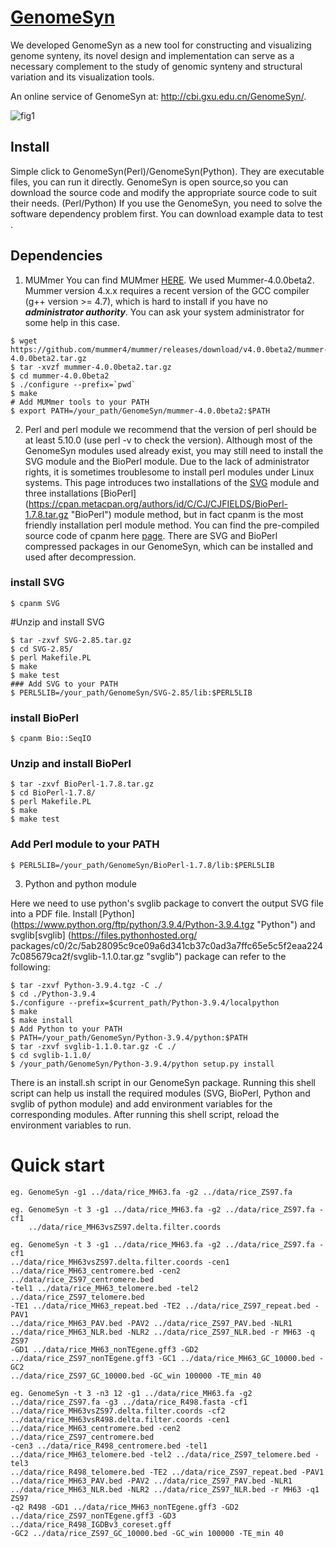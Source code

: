 # [GenomeSyn](http://cbi.gxu.edu.cn/GenomeSyn/)
We developed GenomeSyn as a new tool for constructing and visualizing genome synteny, its novel design and implementation can serve as a necessary complement to the study of genomic synteny and structural variation and its visualization tools.

An online service of GenomeSyn at: http://cbi.gxu.edu.cn/GenomeSyn/. 

![fig1](https://user-images.githubusercontent.com/84839565/147895831-1c6e7f17-9c85-4478-89df-2beccb78586a.png)

## Install

Simple click to GenomeSyn(Perl)/GenomeSyn(Python). They are executable files, you can run it directly.
GenomeSyn is open source,so you can download the source code and modify the appropriate source code to suit their needs. (Perl/Python)
If you use the GenomeSyn, you need to solve the software dependency problem first.
You can download example data to test .
## Dependencies 
1. MUMmer 
You can find MUMmer [HERE](https://github.com/mummer4/mummer/releases). We used Mummer-4.0.0beta2. Mummer version 4.x.x requires a recent version of the GCC compiler (g++ version >= 4.7), which is hard to install if you have no ***administrator authority***. You can ask your system administrator for some help in this case. 

```
$ wget https://github.com/mummer4/mummer/releases/download/v4.0.0beta2/mummer-4.0.0beta2.tar.gz 
$ tar -xvzf mummer-4.0.0beta2.tar.gz 
$ cd mummer-4.0.0beta2 
$ ./configure --prefix=`pwd` 
$ make 
# Add MUMmer tools to your PATH 
$ export PATH=/your_path/GenomeSyn/mummer-4.0.0beta2:$PATH 
```

2. Perl and perl module we recommend that the version of perl should be at least 5.10.0 (use perl -v to check the version). Although most of the GenomeSyn modules used already exist, you may still need to install the SVG module and the BioPerl module. Due to the lack of administrator rights, it is sometimes troublesome to install perl modules under Linux systems. This page introduces two installations of the [SVG](https://cpan.metacpan.org/authors/id/M/MA/MANWAR/SVG-2.85.tar.gz "SVG") module and three installations [BioPerl] (https://cpan.metacpan.org/authors/id/C/CJ/CJFIELDS/BioPerl-1.7.8.tar.gz "BioPerl") module method, but in fact cpanm is the most friendly installation perl module method. You can find the pre-compiled source code of cpanm here [page](https://bioperl.org/INSTALL.html). There are SVG and BioPerl compressed packages in our GenomeSyn, which can be installed and used after decompression. 

### install SVG 
```
$ cpanm SVG 
```
#Unzip and install SVG 
```
$ tar -zxvf SVG-2.85.tar.gz 
$ cd SVG-2.85/ 
$ perl Makefile.PL 
$ make 
$ make test 
### Add SVG to your PATH
$ PERL5LIB=/your_path/GenomeSyn/SVG-2.85/lib:$PERL5LIB 
```
### install BioPerl 
```
$ cpanm Bio::SeqIO 
```
### Unzip and install BioPerl 
```
$ tar -zxvf BioPerl-1.7.8.tar.gz 
$ cd BioPerl-1.7.8/ 
$ perl Makefile.PL 
$ make 
$ make test 
```
### Add Perl module to your PATH 
```
$ PERL5LIB=/your_path/GenomeSyn/BioPerl-1.7.8/lib:$PERL5LIB 
```
3. Python and python module 

Here we need to use python's svglib package to convert the output SVG file into a PDF file. 
Install [Python] (https://www.python.org/ftp/python/3.9.4/Python-3.9.4.tgz "Python") and svglib[svglib] (https://files.pythonhosted.org/ packages/c0/2c/5ab28095c9ce09a6d341cb37c0ad3a7ffc65e5c5f2eaa2247c085679ca2f/svglib-1.1.0.tar.gz "svglib") package can refer to the following: 
```
$ tar -zxvf Python-3.9.4.tgz -C ./ 
$ cd ./Python-3.9.4 
$./configure --prefix=$current_path/Python-3.9.4/localpython 
$ make 
$ make install 
$ Add Python to your PATH 
$ PATH=/your_path/GenomeSyn/Python-3.9.4/python:$PATH 
$ tar -zxvf svglib-1.1.0.tar.gz -C ./ 
$ cd svglib-1.1.0/ 
$ /your_path/GenomeSyn/Python-3.9.4/python setup.py install 
```
There is an install.sh script in our GenomeSyn package. Running this shell script can help us install the required modules (SVG, BioPerl, Python and svglib of python module) and add environment variables for the corresponding modules. After running this shell script, reload the environment variables to run.

# Quick start

	eg. GenomeSyn -g1 ../data/rice_MH63.fa -g2 ../data/rice_ZS97.fa

	eg. GenomeSyn -t 3 -g1 ../data/rice_MH63.fa -g2 ../data/rice_ZS97.fa -cf1
		../data/rice_MH63vsZS97.delta.filter.coords

	eg. GenomeSyn -t 3 -g1 ../data/rice_MH63.fa -g2 ../data/rice_ZS97.fa -cf1
	../data/rice_MH63vsZS97.delta.filter.coords -cen1
	../data/rice_MH63_centromere.bed -cen2 ../data/rice_ZS97_centromere.bed
	-tel1 ../data/rice_MH63_telomere.bed -tel2 ../data/rice_ZS97_telomere.bed
	-TE1 ../data/rice_MH63_repeat.bed -TE2 ../data/rice_ZS97_repeat.bed -PAV1
	../data/rice_MH63_PAV.bed -PAV2 ../data/rice_ZS97_PAV.bed -NLR1
	../data/rice_MH63_NLR.bed -NLR2 ../data/rice_ZS97_NLR.bed -r MH63 -q ZS97
	-GD1 ../data/rice_MH63_nonTEgene.gff3 -GD2
	../data/rice_ZS97_nonTEgene.gff3 -GC1 ../data/rice_MH63_GC_10000.bed -GC2
	../data/rice_ZS97_GC_10000.bed -GC_win 100000 -TE_min 40

	eg. GenomeSyn -t 3 -n3 12 -g1 ../data/rice_MH63.fa -g2
	../data/rice_ZS97.fa -g3 ../data/rice_R498.fasta -cf1
	../data/rice_MH63vsZS97.delta.filter.coords -cf2
	../data/rice_MH63vsR498.delta.filter.coords -cen1
	../data/rice_MH63_centromere.bed -cen2 ../data/rice_ZS97_centromere.bed
	-cen3 ../data/rice_R498_centromere.bed -tel1
	../data/rice_MH63_telomere.bed -tel2 ../data/rice_ZS97_telomere.bed -tel3
	../data/rice_R498_telomere.bed -TE2 ../data/rice_ZS97_repeat.bed -PAV1
	../data/rice_MH63_PAV.bed -PAV2 ../data/rice_ZS97_PAV.bed -NLR1
	../data/rice_MH63_NLR.bed -NLR2 ../data/rice_ZS97_NLR.bed -r MH63 -q1 ZS97
	-q2 R498 -GD1 ../data/rice_MH63_nonTEgene.gff3 -GD2
	../data/rice_ZS97_nonTEgene.gff3 -GD3 ../data/rice_R498_IGDBv3_coreset.gff
	-GC2 ../data/rice_ZS97_GC_10000.bed -GC_win 100000 -TE_min 40
